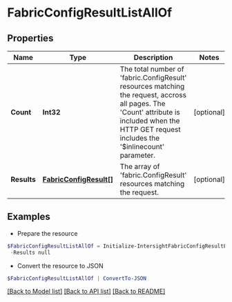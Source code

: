 # FabricConfigResultListAllOf
## Properties

Name | Type | Description | Notes
------------ | ------------- | ------------- | -------------
**Count** | **Int32** | The total number of &#39;fabric.ConfigResult&#39; resources matching the request, accross all pages. The &#39;Count&#39; attribute is included when the HTTP GET request includes the &#39;$inlinecount&#39; parameter. | [optional] 
**Results** | [**FabricConfigResult[]**](FabricConfigResult.md) | The array of &#39;fabric.ConfigResult&#39; resources matching the request. | [optional] 

## Examples

- Prepare the resource
```powershell
$FabricConfigResultListAllOf = Initialize-IntersightFabricConfigResultListAllOf  -Count null `
 -Results null
```

- Convert the resource to JSON
```powershell
$FabricConfigResultListAllOf | ConvertTo-JSON
```

[[Back to Model list]](../README.md#documentation-for-models) [[Back to API list]](../README.md#documentation-for-api-endpoints) [[Back to README]](../README.md)

